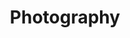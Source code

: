 ---
title: Photography
description: A description of this category
image:

# Badge style
style:
    background: "#8f31cf"
    color: "#fff"
---